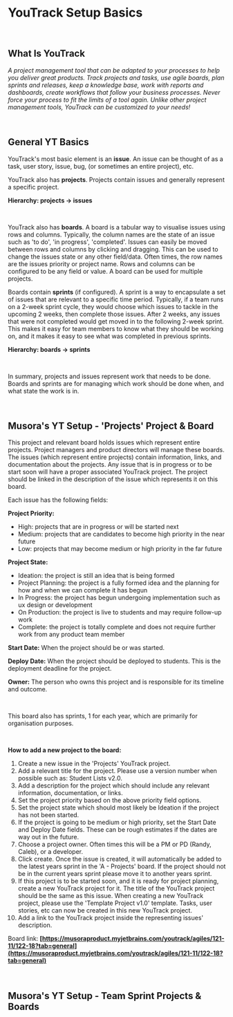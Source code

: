 # YouTrack Setup Basics

<br>

## What Is YouTrack

_A project management tool that can be adapted to your processes to help you deliver great products. 
Track projects and tasks, use agile boards, plan sprints and releases, keep a knowledge base, work with 
reports and dashboards, create workflows that follow your business processes. Never force your process
to fit the limits of a tool again. Unlike other project management tools, YouTrack can be customized to your needs!_

<br>

## General YT Basics

YouTrack's most basic element is an **issue**. An issue can be thought of as a task, user story, issue, bug, 
(or sometimes an entire project), etc.

YouTrack also has **projects**. Projects contain issues and generally represent a specific project.

**Hierarchy: projects -> issues**

<br>

YouTrack also has **boards**. A board is a tabular way to visualise issues using rows and columns. Typically, 
the column names are the state of an issue such as 'to do', 'in progress', 'completed'. Issues can easily be moved between
rows and columns by clicking and dragging. This can be used to change the issues state or any other field/data.
Often times, the row names are the issues priority or project name. Rows and columns can be configured to be any 
field or value. A board can be used for multiple projects.

Boards contain **sprints** (if configured). A sprint is a way to encapsulate a set of issues that are relevant to 
a specific time period. Typically, if a team runs on a 2-week sprint cycle, they would choose which issues to tackle in
the upcoming 2 weeks, then complete those issues. After 2 weeks, any issues that were not completed would get moved
in to the following 2-week sprint. This makes it easy for team members to know what they should be working on, and 
it makes it easy to see what was completed in previous sprints.

**Hierarchy: boards -> sprints**

<br>

In summary, projects and issues represent work that needs to be done. Boards and sprints are for
managing which work should be done when, and what state the work is in.

<br>


## Musora's YT Setup - 'Projects' Project & Board

This project and relevant board holds issues which represent entire projects. Project managers and product directors will
manage these boards. The issues (which represent entire projects) contain information, links, and documentation 
about the projects. Any issue that is in progress or to be start soon will have a proper associated YouTrack project. 
The project should be linked in the description of the issue which represents it on this board.

Each issue has the following fields:

**Project Priority:**
- High: projects that are in progress or will be started next
- Medium: projects that are candidates to become high priority in the near future
- Low: projects that may become medium or high priority in the far future

**Project State:**
- Ideation: the project is still an idea that is being formed
- Project Planning: the project is a fully formed idea and the planning for how and when we can complete it has begun
- In Progress: the project has begun undergoing implementation such as ux design or development
- On Production: the project is live to students and may require follow-up work
- Complete: the project is totally complete and does not require further work from any product team member

**Start Date:**
When the project should be or was started.

**Deploy Date:**
When the project should be deployed to students. This is the deployment deadline for the project.

**Owner:**
The person who owns this project and is responsible for its timeline and outcome.

<br>

This board also has sprints, 1 for each year, which are primarily for organisation purposes.

<br>

**How to add a new project to the board:**
1. Create a new issue in the 'Projects' YouTrack project.
1. Add a relevant title for the project. Please use a version number when possible such as: Student Lists v2.0.
1. Add a description for the project which should include any relevant information, documentation, or links.
1. Set the project priority based on the above priority field options.
1. Set the project state which should most likely be Ideation if the project has not been started.
1. If the project is going to be medium or high priority, set the Start Date and Deploy Date fields. These can be 
   rough estimates if the dates are way out in the future.
1. Choose a project owner. Often times this will be a PM or PD (Randy, Caleb), or a developer.
1. Click create. Once the issue is created, it will automatically be added to the latest years sprint in the 'A - Projects'
   board. If the project should not be in the current years sprint please move it to another years sprint.
1. If this project is to be started soon, and it is ready for project planning, create a new YouTrack project for it. The 
   title of the YouTrack project should be the same as this issue. When creating a new YouTrack project, please use the 
   'Template Project v1.0' template. Tasks, user stories, etc can now be created in this new YouTrack project.
1. Add a link to the YouTrack project inside the representing issues' description.

Board link:
**[https://musoraproduct.myjetbrains.com/youtrack/agiles/121-11/122-18?tab=general](https://musoraproduct.myjetbrains.com/youtrack/agiles/121-11/122-18?tab=general)**


<br>

## Musora's YT Setup - Team Sprint Projects & Boards
